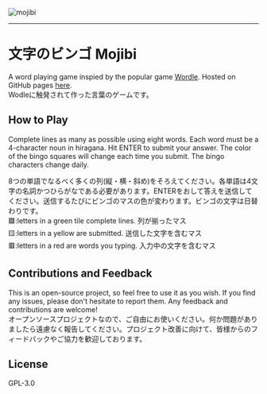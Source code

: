 ![mojibi](https://user-images.githubusercontent.com/38994662/228460425-49db7c30-9195-48c5-9aec-c99417ceb5c8.png)

---
# 文字のビンゴ Mojibi
A word playing game inspied by the popular game [Wordle](https://www.nytimes.com/games/wordle/). Hosted on GitHub pages [here](https://n2dev.github.io/mojibi/).  
Wodleに触発されて作った言葉のゲームです。  

## How to Play
Complete lines as many as possible using eight words. Each word must be a 4-character noun in hiragana. Hit ENTER to submit your answer. The color of the bingo squares will change each time you submit. The bingo characters change daily.  

8つの単語でなるべく多くの列(縦・横・斜め)をそろえてください。各単語は4文字の名詞かつひらがなである必要があります。ENTERをおして答えを送信してください。送信するたびにビンゴのマスの色が変わります。ビンゴの文字は日替わりです。  
🟩:letters in a green tile complete lines. 列が揃ったマス  
🟨:letters in a yellow are submitted. 送信した文字を含むマス  
🟥:letters in a red are words you typing. 入力中の文字を含むマス  
  
## Contributions and Feedback
This is an open-source project, so feel free to use it as you wish. If you find any issues, please don't hesitate to report them. Any feedback and contributions are welcome!  
オープンソースプロジェクトなので、ご自由にお使いください。何か問題がありましたら遠慮なく報告してください。プロジェクト改善に向けて、皆様からのフィードバックやご協力を歓迎しております。

## License
GPL-3.0 
